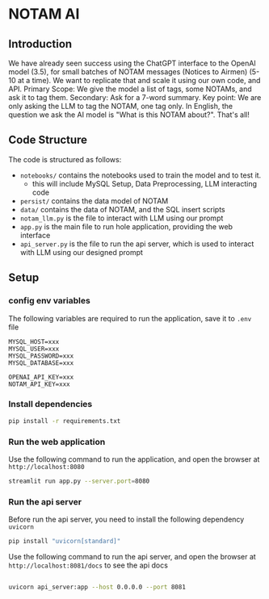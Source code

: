 # NOTAM AI

## Introduction

We have already seen success using the ChatGPT interface to the OpenAI model (3.5), for small batches of NOTAM messages
(Notices to Airmen) (5-10 at a time).
We want to replicate that and scale it using our own code, and API.
Primary Scope: We give the model a list of tags, some NOTAMs, and ask it to tag them.
Secondary: Ask for a 7-word summary.
Key point: We are only asking the LLM to tag the NOTAM, one tag only.
In English, the question we ask the AI model is "What is this NOTAM about?". That's all!

## Code Structure

The code is structured as follows:

- `notebooks/` contains the notebooks used to train the model and to test it.
    - this will include MySQL Setup, Data Preprocessing, LLM interacting code
- `persist/` contains the data model of NOTAM
- `data/` contains the data of NOTAM, and the SQL insert scripts
- `notam_llm.py` is the file to interact with LLM using our prompt
- `app.py` is the main file to run hole application, providing the web interface
- `api_server.py` is the file to run the api server, which is used to interact with LLM using our designed prompt

## Setup

### config env variables

The following variables are required to run the application, save it to `.env` file

```text
MYSQL_HOST=xxx
MYSQL_USER=xxx
MYSQL_PASSWORD=xxx
MYSQL_DATABASE=xxx

OPENAI_API_KEY=xxx
NOTAM_API_KEY=xxx
```

### Install dependencies

```bash
pip install -r requirements.txt
```

### Run the web application

Use the following command to run the application, and open the browser at `http://localhost:8080`

```bash
streamlit run app.py --server.port=8080
```

### Run the api server

Before run the api server, you need to install the following dependency `uvicorn`

```bash
pip install "uvicorn[standard]"
```

Use the following command to run the api server, and open the browser at `http://localhost:8081/docs` to see
the api docs

```bash

uvicorn api_server:app --host 0.0.0.0 --port 8081
```